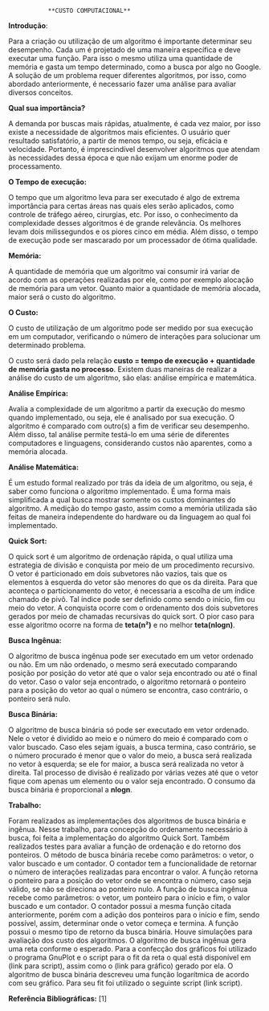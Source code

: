                **CUSTO COMPUTACIONAL**


**Introdução**:

Para a criação ou utilização de um algoritmo é importante determinar seu desempenho. Cada um é projetado de uma maneira específica e deve executar uma função. Para isso o mesmo utiliza uma quantidade de memória e gasta um tempo determinado, como a busca por algo no Google.
A solução de um problema requer diferentes algoritmos, por isso, como abordado anteriormente, é necessario fazer uma análise para avaliar diversos conceitos.

**Qual sua importância?**

A demanda por buscas mais rápidas, atualmente, é cada vez maior, por isso existe a necessidade de algoritmos mais eficientes. O usuário quer resultado satisfatório, a partir de menos tempo, ou seja, eficácia e velocidade. Portanto,  é imprescindível desenvolver algoritmos que atendam às necessidades dessa época e que não exijam um enorme poder de processamento.

**O Tempo de execução:**

O tempo que um algoritmo leva para ser executado é algo de extrema importância para certas áreas nas quais eles serão aplicados, como controle de tráfego aéreo, cirurgias, etc. Por isso, o conhecimento da complexidade desses algoritmos é de grande relevância. Os melhores  levam  dois milissegundos e os piores cinco em média. Além disso,  o tempo de execução pode ser mascarado por um processador de ótima qualidade.

**Memória:**

A quantidade de memória que um algoritmo vai consumir irá variar de acordo com as operações realizadas por ele, como por exemplo alocação de memória para um vetor. Quanto maior a quantidade de memória alocada, maior será o custo do algoritmo.

**O Custo:**

O custo de utilização de um algoritmo pode ser medido por sua execução em um computador, verificando o número de interações para solucionar um determinado problema.

O custo será dado pela relação **custo = tempo de execução + quantidade de memória gasta no processo**. Existem duas maneiras de realizar a análise do custo de um algoritmo, são elas: análise empírica e matemática.

**Análise Empírica:**

Avalia a complexidade de um algoritmo a partir da execução do mesmo quando implementado, ou seja, ele é analisado por sua execução. O algoritmo é comparado com outro(s) a fim de verificar seu desempenho. Além disso, tal análise permite testá-lo em uma série de diferentes computadores e linguagens, considerando custos não aparentes, como a memória alocada.

**Análise Matemática:**

É um estudo formal realizado por trás da ideia de um algoritmo, ou seja, é saber como funciona o algoritmo implementado. É uma forma mais simplificada a qual busca mostrar somente os custos dominantes do algoritmo. A medição do tempo gasto, assim como a memória utilizada são feitas de maneira independente do hardware ou da linguagem ao qual foi implementado.  


**Quick Sort:**

O quick sort é um algoritmo de ordenação rápida, o qual utiliza uma estrategia de divisão e conquista por meio de um procedimento recursivo.
O vetor é particionado em dois subvetores não vazios, tais que os elementos à esquerda do vetor são menores do que os da direita. Para que aconteça o particionamento do vetor, é necessaria a escolha de um índice chamado de pivô. Tal  índice pode ser definido como sendo o início, fim ou meio do vetor. A conquista ocorre com o ordenamento dos dois subvetores gerados por meio de chamadas recursivas do quick sort.
O pior caso para esse algoritmo ocorre na forma de **teta(n²)** e no melhor **teta(nlogn)**.

**Busca Ingênua:**

O algoritmo de busca ingênua pode ser executado em um vetor ordenado ou não. Em um não ordenado, o mesmo será executado comparando posição por posição do vetor até que o valor seja encontrado ou até o final do vetor. Caso o valor seja encontrado, o algoritmo retornará o ponteiro para a posição do vetor ao qual o número se encontra, caso contrário, o ponteiro será nulo.

**Busca Binária:**

O algoritmo de busca binária só pode ser executado em vetor ordenado. Nele o vetor é dividido ao meio e o número do meio é comparado com o valor buscado. Caso eles sejam iguais, a busca termina, caso contrário, se o número procurado é menor que o valor do meio, a busca será realizada no vetor à esquerda; se ele for maior, a busca será realizada no vetor à direita. Tal processo de divisão é realizado por várias vezes até que o vetor fique com apenas um elemento ou o valor seja encontrado.
O consumo da busca binária é proporcional a **nlogn**.

**Trabalho:**

Foram realizados as implementações dos algoritmos de busca binária e ingênua. Nesse trabalho, para concepção do ordenamento necessário à busca, foi feita a implementação do algoritmo Quick Sort. Também realizados testes para avaliar a função de ordenação e do retorno dos ponteiros.
O método de busca binária recebe como parâmetros: o vetor, o valor buscado e um contador. O contador tem a funcionalidade de retornar o número de interações realizadas para encontrar o valor. A função retorna o ponteiro para a posição do vetor onde se encontra o número, caso seja válido, se não se direciona ao ponteiro nulo.
A função de busca ingênua recebe como parâmetros: o vetor, um ponteiro para o início e fim, o valor buscado e um contador. O contador possui a mesma função citada anteriormente, porém com a adição dos ponteiros para o início e fim, sendo possível, assim, determinar onde o vetor começa e termina. A função possui o mesmo tipo de retorno da busca binária.
Houve simulações para avaliação dos custo dos algoritmos.
O algoritmo de busca ingênua gera uma reta conforme o esperado. Para a confecção dos gráficos foi utilizado o programa GnuPlot e o script  para o fit da reta o qual está disponível em (link para script), assim como o (link para gráfico) gerado por ela.
O algoritmo de busca binária descreveu uma função logarítmica de acordo com seu gráfico. Para seu fit foi utilizado o seguinte script (link script).


**Referência Bibliográficas:**
[1]
